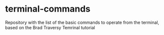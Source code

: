 # terminal-commands
Repository with the list of the basic commands to operate from the terminal, based on the Brad Traversy Temrinal tutorial
